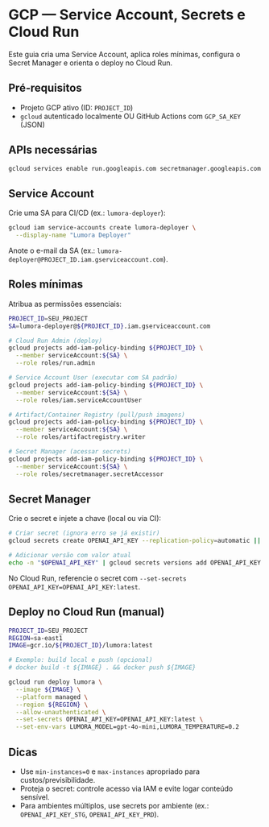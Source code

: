 # GCP — Service Account, Secrets e Cloud Run

Este guia cria uma Service Account, aplica roles mínimas, configura o Secret Manager e orienta o deploy no Cloud Run.

## Pré‑requisitos
- Projeto GCP ativo (ID: `PROJECT_ID`)
- `gcloud` autenticado localmente OU GitHub Actions com `GCP_SA_KEY` (JSON)

## APIs necessárias
```bash
gcloud services enable run.googleapis.com secretmanager.googleapis.com artifactregistry.googleapis.com
```

## Service Account
Crie uma SA para CI/CD (ex.: `lumora-deployer`):
```bash
gcloud iam service-accounts create lumora-deployer \
  --display-name "Lumora Deployer"
```

Anote o e-mail da SA (ex.: `lumora-deployer@PROJECT_ID.iam.gserviceaccount.com`).

## Roles mínimas
Atribua as permissões essenciais:
```bash
PROJECT_ID=SEU_PROJECT
SA=lumora-deployer@${PROJECT_ID}.iam.gserviceaccount.com

# Cloud Run Admin (deploy)
gcloud projects add-iam-policy-binding ${PROJECT_ID} \
  --member serviceAccount:${SA} \
  --role roles/run.admin

# Service Account User (executar com SA padrão)
gcloud projects add-iam-policy-binding ${PROJECT_ID} \
  --member serviceAccount:${SA} \
  --role roles/iam.serviceAccountUser

# Artifact/Container Registry (pull/push imagens)
gcloud projects add-iam-policy-binding ${PROJECT_ID} \
  --member serviceAccount:${SA} \
  --role roles/artifactregistry.writer

# Secret Manager (acessar secrets)
gcloud projects add-iam-policy-binding ${PROJECT_ID} \
  --member serviceAccount:${SA} \
  --role roles/secretmanager.secretAccessor
```

## Secret Manager
Crie o secret e injete a chave (local ou via CI):
```bash
# Criar secret (ignora erro se já existir)
gcloud secrets create OPENAI_API_KEY --replication-policy=automatic || true

# Adicionar versão com valor atual
echo -n "$OPENAI_API_KEY" | gcloud secrets versions add OPENAI_API_KEY --data-file=-
```

No Cloud Run, referencie o secret com `--set-secrets OPENAI_API_KEY=OPENAI_API_KEY:latest`.

## Deploy no Cloud Run (manual)
```bash
PROJECT_ID=SEU_PROJECT
REGION=sa-east1
IMAGE=gcr.io/${PROJECT_ID}/lumora:latest

# Exemplo: build local e push (opcional)
# docker build -t ${IMAGE} . && docker push ${IMAGE}

gcloud run deploy lumora \
  --image ${IMAGE} \
  --platform managed \
  --region ${REGION} \
  --allow-unauthenticated \
  --set-secrets OPENAI_API_KEY=OPENAI_API_KEY:latest \
  --set-env-vars LUMORA_MODEL=gpt-4o-mini,LUMORA_TEMPERATURE=0.2
```

## Dicas
- Use `min-instances=0` e `max-instances` apropriado para custos/previsibilidade.
- Proteja o secret: controle acesso via IAM e evite logar conteúdo sensível.
- Para ambientes múltiplos, use secrets por ambiente (ex.: `OPENAI_API_KEY_STG`, `OPENAI_API_KEY_PRD`).

